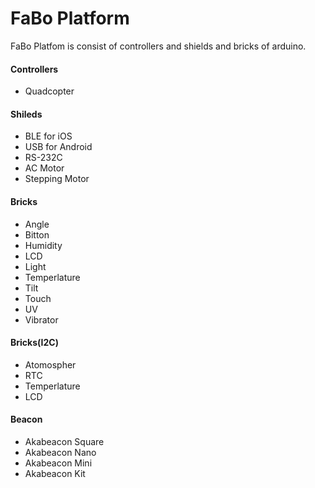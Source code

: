 # FaBo Platform

FaBo Platfom is consist of controllers and shields and bricks of arduino.

#### Controllers
- Quadcopter

#### Shileds
- BLE for iOS 
- USB for Android
- RS-232C
- AC Motor
- Stepping Motor
 
#### Bricks
- Angle
- Bitton
- Humidity
- LCD
- Light
- Temperlature
- Tilt
- Touch
- UV
- Vibrator

#### Bricks(I2C)
- Atomospher
- RTC
- Temperlature
- LCD

#### Beacon
- Akabeacon Square
- Akabeacon Nano
- Akabeacon Mini
- Akabeacon Kit
